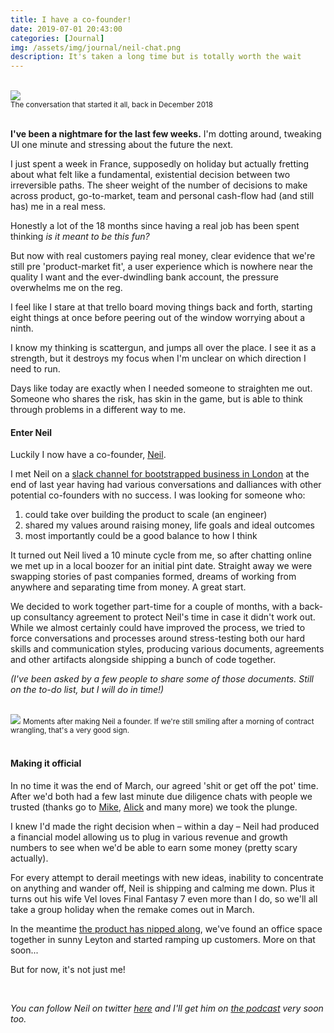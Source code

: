 ```yaml
---
title: I have a co-founder!
date: 2019-07-01 20:43:00
categories: [Journal]
img: /assets/img/journal/neil-chat.png
description: It's taken a long time but is totally worth the wait
---
```


<br>
<img src="/assets/img/journal/neil-chat.png">
<br>
<small>The conversation that started it all, back in December 2018</small>
<br>
<br>

**I've been a nightmare for the last few weeks.** I'm dotting around, tweaking UI one minute and stressing about the future the next.

I just spent a week in France, supposedly on holiday but actually fretting about what felt like a fundamental, existential decision between two irreversible paths. The sheer weight of the number of decisions to make across product, go-to-market, team and personal cash-flow had (and still has) me in a real mess.

Honestly a lot of the 18 months since having a real job has been spent thinking _is it meant to be this fun?_

But now with real customers paying real money, clear evidence that we're still pre 'product-market fit', a user experience which is nowhere near the quality I want and the ever-dwindling bank account, the pressure overwhelms me on the reg.

I feel like I stare at that trello board moving things back and forth, starting eight things at once before peering out of the window worrying about a ninth.

I know my thinking is scattergun, and jumps all over the place. I see it as a strength, but it destroys my focus when I'm unclear on which direction I need to run.

Days like today are exactly when I needed someone to straighten me out. Someone who shares the risk, has skin in the game, but is able to think through problems in a different way to me.

#### Enter Neil

Luckily I now have a co-founder, [Neil](https://neilcameron.me/).

I met Neil on a [slack channel for bootstrapped business in London](https://www.meetup.com/Indie-Ldn/) at the end of last year having had various conversations and dalliances with other potential co-founders with no success. I was looking for someone who:

1. could take over building the product to scale (an engineer)
2. shared my values around raising money, life goals and ideal outcomes
3. most importantly could be a good balance to how I think

It turned out Neil lived a 10 minute cycle from me, so after chatting online we met up in a local boozer for an initial pint date. Straight away we were swapping stories of past companies formed, dreams of working from anywhere and separating time from money. A great start.

We decided to work together part-time for a couple of months, with a back-up consultancy agreement to protect Neil's time in case it didn't work out. While we almost certainly could have improved the process, we tried to force conversations and processes around stress-testing both our hard skills and communication styles, producing various documents, agreements and other artifacts alongside shipping a bunch of code together.

_(I've been asked by a few people to share some of those documents. Still on the to-do list, but I will do in time!)_

<br>
<img src="/assets/img/journal/jonny-neil.jpg">
<small>Moments after making Neil a founder. If we're still smiling after a morning of contract wrangling, that's a very good sign.</small>
<br>
<br>


#### Making it official

In no time it was the end of March, our agreed 'shit or get off the pot' time. After we'd both had a few last minute due diligence chats with people we trusted (thanks go to [Mike](https://twitter.com/mhudack), [Alick](https://twitter.com/alickvarma) and many more) we took the plunge.

I knew I'd made the right decision when – within a day – Neil had produced a financial model allowing us to plug in various revenue and growth numbers to see when we'd be able to earn some money (pretty scary actually).

For every attempt to derail meetings with new ideas, inability to concentrate on anything and wander off, Neil is shipping and calming me down. Plus it turns out his wife Vel loves Final Fantasy 7 even more than I do, so we'll all take a group holiday when the remake comes out in March.

In the meantime [the product has nipped along](https://headwayapp.co/progression-updates), we've found an office space together in sunny Leyton and started ramping up customers. More on that soon...

But for now, it's not just me!

<br>

_You can follow Neil on twitter [here](https://twitter.com/ncameron) and I'll get him on [the podcast](https://progression.team/podcast) very soon too._

<br>
<br>
